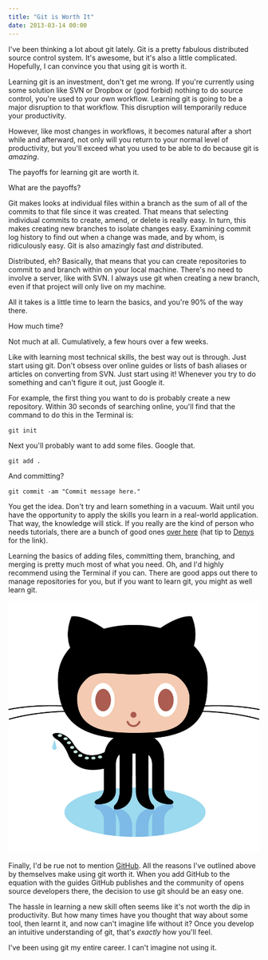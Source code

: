 ```yaml
---
title: "Git is Worth It"
date: 2013-03-14 00:00
---
```


I've been thinking a lot about git lately. Git is a pretty fabulous distributed source control system. It's awesome, but it's also a little complicated. Hopefully, I can convince you that using git is worth it.

Learning git is an investment, don't get me wrong. If you're currently using some solution like SVN or Dropbox or (god forbid) nothing to do source control, you're used to your own workflow. Learning git is going to be a major disruption to that workflow. This disruption will temporarily reduce your productivity.

However, like most changes in workflows, it becomes natural after a short while and afterward, not only will you return to your normal level of productivity, but you'll exceed what you used to be able to do because git is _amazing_.

The payoffs for learning git are worth it.

What are the payoffs?

Git makes looks at individual files within a branch as the sum of all of the commits to that file since it was created. That means that selecting individual commits to create, amend, or delete is really easy. In turn, this makes creating new branches to isolate changes easy. Examining commit log history to find out when a change was made, and by whom, is ridiculously easy. Git is also amazingly fast _and_ distributed.

Distributed, eh? Basically, that means that you can create repositories to commit to and branch within on your local machine. There's no need to involve a server, like with SVN. I always use git when creating a new branch, even if that project will only live on my machine.

All it takes is a little time to learn the basics, and you're 90% of the way there.

How much time?

Not much at all. Cumulatively, a few hours over a few weeks.

Like with learning most technical skills, the best way out is through. Just start using git. Don't obsess over online guides or lists of bash aliases or articles on converting from SVN. Just start using it! Whenever you try to do something and can't figure it out, just Google it.

For example, the first thing you want to do is probably create a new repository. Within 30 seconds of searching online, you'll find that the command to do this in the Terminal is:

```
git init
```

Next you'll probably want to add some files. Google that.

```
git add .
```

And committing?

```
git commit -am "Commit message here."
```

You get the idea. Don't try and learn something in a vacuum. Wait until you have the opportunity to apply the skills you learn in a real-world application. That way, the knowledge will stick. If you really are the kind of person who needs tutorials, there are a bunch of good ones [over here](http://sixrevisions.com/resources/git-tutorials-beginners/) (hat tip to [Denys](https://twitter.com/greenden) for the link).

Learning the basics of adding files, committing them, branching, and merging is pretty much most of what you need. Oh, and I'd highly recommend using the Terminal if you can. There are good apps out there to manage repositories for you, but if you want to learn git, you might as well learn git.

 ![](/img/import/blog/git-is-worth-it/56C4CDA339D049EE87411775232D33CF.jpg)

Finally, I'd be rue not to mention [GitHub](http://github.com). All the reasons I've outlined above by themselves make using git worth it. When you add GitHub to the equation with the guides GitHub publishes and the community of opens source developers there, the decision to use git should be an easy one.

The hassle in learning a new skill often seems like it's not worth the dip in productivity. But how many times have you thought that way about some tool, then learnt it, and now can't imagine life without it? Once you develop an intuitive understanding of git, that's _exactly_ how you'll feel.

I've been using git my entire career. I can't imagine not using it.

<!-- more -->
